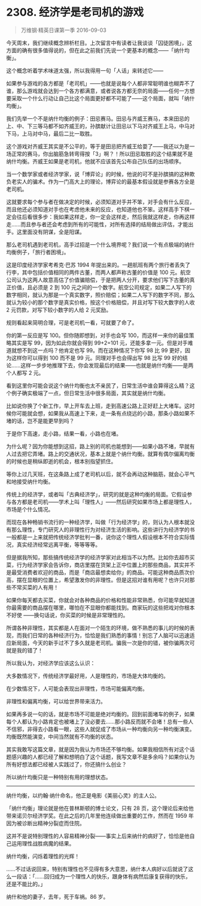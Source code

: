 # 2308. 经济学是老司机的游戏
> 万维钢·精英日课第一季
2016-09-03

今天周末，我们继续概念辨析栏目。上次留言中有读者让我谈谈「囚徒困境」，这方面的确有很多值得说的，但在此之前我们先说一个更基本的概念——「纳什均衡」。

这个概念听着学术味道太强，所以我得用一句「人话」来转述它——

如果参与游戏的各方都是「老司机」——也就是说每个人都非常聪明谁也糊弄不了谁，那么游戏就会达到一个各方都满意，或者说各方都无奈的局面——任何一方想要采取一个什么行动让自己比这个局面更好都不可能了——这个局面，就叫「纳什均衡」。

我们先举一个不是纳什均衡的例子：田忌赛马。田忌与齐威王赛马，本来田忌的上、中、下三等马都不如齐威王的，孙膑献计让田忌以下马对齐威王上马，中马对下马，上马对中马，最后二比一取胜。

这个游戏对齐威王其实是不公平的，等于是田忌把齐威王给耍了——我还以为是一场正常的赛马，你出脑筋急转弯得按「3」啊？！所以田忌取胜的这个结果就不是纳什均衡。齐威王如果是老司机，他就不应该首先公布自己队伍的出场顺序。

当一个数学家或者经济学家，说「博弈论」的时候，他说的可不是孙膑搞的这种欺负老实人的骗术。作为一门高大上的理论，博弈论的最基本假设就是参赛各方全是老司机。

这就要求每个参与者在做决定的时候，必须知道对手并不笨，对手会有什么反应，而且他还必须知道对手也在考虑他未来的反应，也知道他也不笨。这样高手下棋一定会往后看很多步：我如果这样走，你一定会这样走，然后我就这样走，你再这样走……而且参与者还会考虑到所有的可能性，对所有选择的结局做出评估，才能出手。这里面没有阴谋，全是阳谋。

那么老司机遇到老司机，高手过招是一个什么境界呢？我们说一个有点极端的纳什均衡例子，「旅行者困境」。

这是印度经济学家考希克·巴苏 1994 年提出来的。一趟航班有两个旅行者丢失了行李，其中包括价值相同的两件古董，而两人都声称古董的价值是 100 元。航空公司认为这两人故意高估了价值骗赔偿，于是把两人分开，要求他们写下古董的真正价值，且必须是 2 到 100 元之间的一个数字。航空公司规定，如果二人写下的数字相同，就认为那是一个真实数字，照价赔偿；如果二人写下的数字不同，那么就认为较小的那个数字是真实价格，按这个价格赔偿，并且对写下较大数字的人收 2 元罚款，对写下较小数字的人给 2 元奖励。

规则看起来简明合理，可是老司机一看，可就要了命了。

你的第一反应是写 100。但你随即想到，对手也会写 100，而这样一来你的最佳策略其实是写 99，因为如此你就会得到 99+2=101 元，还能多拿一元。但是对手难道就想不到这一点吗？他肯定也写 99。而在这种情况下你写 98 比 99 更好，因为这样你可以得到 100 而不是 99 元。同理对手也会得出写 98 比写 99 好的结论……这样一步步地推理下去，你会发现最后的结果——也就是纳什均衡——是两个人都写 2 元。

看到这里你可能会说这个纳什均衡也太不亲民了，日常生活中谁会算得这么精？这个例子确实极端了一点，但日常生活中很多局面，其实就是纳什均衡。

比如说你换了个新工作，早上开车去上班，走到高速公路上正好赶上大堵车。这时候你可能就会想，如果我从高速上下来，走一条有点绕远的小路，那条小路如果不堵的话，岂不是能更早到吗？

于是你下高速，走小路，结果一看，小路也在堵。

为什么呢？因为你能想到这招，路上别的司机也能想到——如果小路不堵，早就有人过去把它弄堵。路上的交通状况，基本上就是个纳什均衡。就算有偶尔偏离均衡的时候也是稍纵即逝的机会，根本别指望抓住。

等你上过几天班，在这条路上成了老司机以后，就不会再动这种脑筋，就会心平气和地接受纳什均衡。

传统上的经济学，或者叫「古典经济学」，研究的就是这种均衡的局面。它假设参与各方都是老司机——学术上叫「理性人」——然后研究如果市场上都是理性人，市场是个什么情况。

而现在各种畅销书流行的一种经济学，叫做「行为经济学」的，则认为人根本就没有那么理性，专门研究人的非理性行为对经济生活的影响。这些讲行为经济学的书一般都是一上来就把传统经济学批判一番，说你这个理性人假设根本不符合实际情况，真实经济经常远离平衡，等等等等。

但是据我所知，那些搞传统经济学的经济学家对此相当不以为然。比如你去超市买菜，行为经济学家会告诉你，商店里摆在货架上正中位置上的那些商品，其实并不是最受消费者欢迎的商品，而是「商店最想卖给你」的商品。可能这种商品质次价高，摆在显眼的位置上，希望激发你的非理性。但是这招对谁有用呢？也许只对那些不常买菜的人有用！

如果你每天都去买菜，你就会对各种商品的价格和性能非常熟悉，你可能早就知道你最需要的商品摆在哪里，哪怕在不显眼你都能找到。商家玩的这些把戏对你根本不好使 ——换句话说，你买菜的时候是非常理性的。

所谓各种非理性，其实都是人在面对一个陌生的环境，做不熟悉的事儿的时候的表现，而我们日常的各种经济行为，恰恰是我们熟悉的事情！别忘了人脑可以迅速适应新局面，今天的新手过不了多久就是老司机。骗我一次是你的错，被你骗两次可就是我的错了！

所以我认为，对经济学应该这么认识：

大多数情况下，传统经济学最好用，人是理性的，市场是大体均衡的。

在少数情况下，人可能会表现出非理性，市场可能偏离均衡。

非理性和偏离均衡，可以给世界带来活力。

如果再多说一句的话，就是市场不可能是绝对均衡的。回到前面堵车的例子，如果每个人都认为小路肯定也被堵上了没必要去……那小路反而就不会堵！总有一些人不信邪，非得去小路看一眼，这些人就促成了市场从一种均衡向另一种均衡演变。均衡既然能演变，中间当然就有不均衡的状态。

其实我敢写这篇文章，就是因为我认为市场还不够均衡。如果我相信所有对这个话题感兴趣的人都已经了解和想明白了这个话题，我写文章不是多余吗？如果你认为所有好想法都已经被人实践过了，你还搞什么创业？

所以纳什均衡只是一种特别有用的理想状态。

***

纳什均衡，以约翰·纳什命名，他正是电影《美丽心灵》的主人公。

「纳什均衡」理论就是他在普林斯顿的博士论文，只有 28 页，这个理论后来给他带来诺贝尔经济学奖。在此之后的几年里他连续做出重要的工作，然而在 1959 年因为被诊断出精神分裂症而住院。

这并不是说特别理性的人容易精神分裂——事实上后来纳什的病好了，恰恰是他自己运用理性战胜病魔的结果。

纳什均衡，闪烁着理性的光辉！

……不过话说回来，特别有理性也不见得有多大意思，纳什本人病好以后就说了这么一段话：「……回归成为一个理性人的快乐，跟身体有病然后康复获得的快乐，还是不能比的。」

纳什和他的妻子，去年，死于车祸。86 岁。

